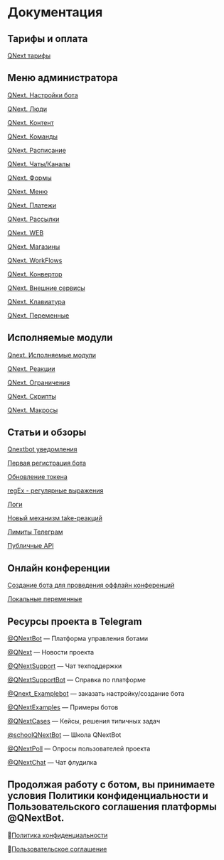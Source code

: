 # Документация


## Тарифы и оплата

[QNext тарифы](/docs-test/article/price)


## Меню администратора

[QNext. Настройки бота](/docs-test/admin/setting)

[QNext. Люди](/docs-test/admin/people)

[QNext. Контент](/docs-test/admin/content)

[QNext. Команды](/docs-test/admin/command)

[QNext. Расписание](/docs-test/admin/schedule)

[QNext. Чаты/Каналы](/docs-test/admin/chats-and-channels)

[QNext. Формы](/docs-test/admin/forms)

[QNext. Меню](/docs-test/admin/menu)

[QNext. Платежи](/docs-test/admin/pay)

[QNext. Рассылки](/docs-test/admin/newsletters)

[QNext. WEB](/docs-test/admin/web)

[QNext. Магазины](/docs-test/admin/stores) 

[QNext. WorkFlows](/docs-test/admin/workflow) 

[QNext. Конвертор](/docs-test/admin/converter) 

[QNext. Внешние сервисы](/docs-test/admin/external-services)

[QNext. Клавиатура](/docs-test/admin/keyboard)

[QNext. Переменные](/docs-test/admin/variables)


## Исполняемые модули

[Qnext. Исполняемые модули](/docs-test/ext)

[QNext. Реакции](/docs-test/admin/other/reactions)

[QNext. Ограничения](/docs-test/ext/restrictions)

[QNext. Скрипты](/docs-test/ext/script)

[QNext. Макросы](/docs-test/ext/macros)


## Статьи и обзоры

[Qnextbot уведомления](/docs-test/article/notifications)

[Первая регистрация бота](/docs-test/article/price/newtoken)

[Обновление токена](/docs-test/article/price/reltoken)

[regEx - регулярные выражения](/docs-test/admin/regexp)

[Логи](/docs-test/admin/other/reactions/log)

[Новый механизм take-реакций](/docs-test/admin/other/reactions/new-mechanics)

[Лимиты Телеграм](https://limits.tginfo.me/ru-RU/)

[Публичные API](/docs-test/admin/public-api)


## Онлайн конференции

[Создание бота для проведения оффлайн конференций](https://www.youtube.com/watch?v=DnGL2II51Xg)

[Локальные переменные](https://www.youtube.com/watch?v=3ify7Ci8D_I)


## Ресурсы проекта в Telegram

[@QNextBot](https://t.me/QNextBot) — Платформа управления ботами

[@QNext](http://t.me/QNext) — Новости проекта

[@QNextSupport](http://t.me/Qnextsupport) — Чат техподдержки

[@QNextSupportBot](https://t.me/QNextSupportBot) — Cправка по платформе

[@Qnext_Examplebot](https://t.me/Qnext_Examplebot?start=zakaz) — заказать настройку/создание бота

[@QNextExamples](https://t.me/QNextExamples) — Примеры ботов

[@QNextCases](https://t.me/QNextCases) — Кейсы, решения типичных задач

[@schoolQNextBot](http://t.me/schoolQNextBot) — Школа QNextBot

[@QNextPoll](https://t.me/QNextPoll) — Опросы пользователей проекта

[@QNextChat](https://t.me/QNextChat) — Чат флудилка


## Продолжая работу с ботом, вы принимаете условия Политики конфиденциальности и Пользовательского соглашения платформы @QNextBot.

🔸[Политика конфиденциальности](http://qnext.app/docs/privacy.html)

🔸[Пользовательское соглашение](http://qnext.app/docs/terms.html) 

